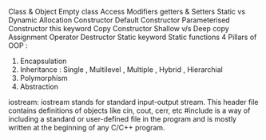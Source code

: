 Class & Object
Empty class
Access Modifiers
getters & Setters
Static vs Dynamic Allocation
Constructor
Default Constructor
Parameterised Constructor
this keyword
Copy Constructor
Shallow v/s Deep copy
Assignment Operator
Destructor
Static keyword 
Static functions
4 Pillars of OOP :
1) Encapsulation
2) Inheritance : Single , Multilevel , Multiple , Hybrid , Hierarchial 
3) Polymorphism 
4) Abstraction

iostream: iostream stands for standard input-output stream. This header file contains definitions of objects like cin, cout, cerr, etc
#include is a way of including a standard or user-defined file in the program and is mostly written at the beginning of any C/C++ program.

